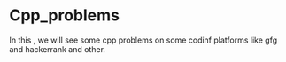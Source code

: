 # Cpp_problems
In this , we will see some cpp problems on some codinf platforms like gfg and hackerrank and other.
